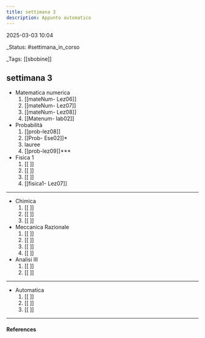 ```yaml
---
title: settimana 3
description: Appunto automatico
---
```


2025-03-03 10:04

_Status: #settimana_in_corso

_Tags: [[sbobine]]

##  settimana 3


- Matematica numerica
	1. [[mateNum- Lez06]]
	2. [[mateNum- Lez07]]
	3. [[mateNum- Lez08]]
	4. [[Matenum- lab02]]
- Probabilità
	1. [[prob-lez08]]
	2. [[Prob- Ese02]]*
	3. lauree
	4. [[prob-lez09]]***
- Fisica 1 
	1. [[ ]]
	2. [[ ]]
	3. [[ ]]
	4. [[fisica1- Lez07]]
	
___
- Chimica
	1. [[ ]]
	2. [[ ]]
	3. [[ ]]
- Meccanica Razionale 
	1. [[ ]]
	2. [[ ]]
	3. [[ ]]
	4. [[ ]]
- Analisi III
	1. [[ ]]
	2. [[ ]]
___
- Automatica
	1. [[ ]]
	2. [[ ]]
	3. [[ ]]
___
#### References